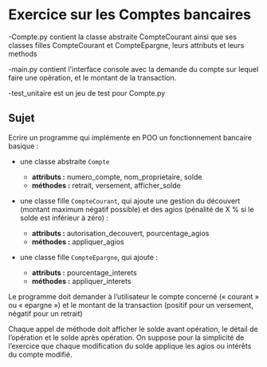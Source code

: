# Exercice sur les Comptes bancaires

-Compte.py contient la classe abstraite CompteCourant ainsi que ses classes filles CompteCourant et CompteEpargne,
 leurs attributs et leurs methods

-main.py contient l'interface console avec la demande du compte sur lequel faire une opération, et le montant de la transaction.

-test_unitaire est un jeu de test pour Compte.py

## Sujet

Ecrire un programme qui implémente en POO un fonctionnement bancaire basique :  

- une classe abstraite `Compte` 
    - **attributs :** numero_compte, nom_proprietaire, solde  
    - **méthodes :** retrait, versement, afficher_solde  

- une classe fille `CompteCourant`, qui ajoute une gestion du découvert (montant maximum négatif 
possible) et des agios (pénalité de X % si le solde est inférieur à zéro) :  
    - **attributs :** autorisation_decouvert, pourcentage_agios  
    - **méthodes :** appliquer_agios  

- une classe fille `CompteEpargne`, qui ajoute :  
    - **attributs :** pourcentage_interets  
    - **méthodes :** appliquer_interets  
    

Le programme doit demander à l’utilisateur le compte concerné (« courant » ou « epargne ») et le montant 
de la transaction (positif pour un versement, négatif pour un retrait)  

Chaque appel de méthode doit afficher le solde avant opération, le détail de l’opération et le solde après 
opération. On suppose pour la simplicité de l’exercice que chaque modification du solde applique les agios 
ou intérêts du compte modifié.
